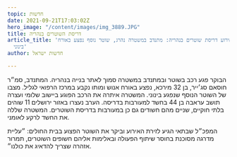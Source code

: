 ```yaml
---
topic: חדשות
date: 2021-09-21T17:03:02Z
hero_image: "/content/images/img_3889.JPG"
title: דריסת השוטרים בנהריה
article_title: 'אירוע דריסת שוטרים בנהריה: מתנדב במשטרה נהרג, שוטר נוסף נפצע באורח
  בינוני'
author: חדשות ישראל

---
```

הבוקר פגע רכב בשוטר ובמתנדב במשטרה סמוך לאתר בנייה בנהריה. המתנדב, סמ״ר חוסאם סג׳ייר, בן 32 מירכא, נפצע באורח אנוש ומותו נקבע במרכז הרפואי לגליל. מצבו של השוטר הנוסף שנפגע בינוני. המשטרה איתרה את הרכב הפוגע ביישוב שלומי ועצרה תושב עראבה בן 44 בחשד למעורבות בדריסה. הערב נעצרו באזור ירושלים 11 שוהים בלתי חוקיים, שניים מהם חשודים גם כן במעורבות בדריסת השוטרים. המשטרה שללה את החשד לרקע לאומני.

המפכ״ל שבתאי הגיע לזירת האירוע וביקר את השוטר הפצוע בבית החולים: ״עליית מדרגה מסוכנת בחוסר שיתוף הפעולה ובאלימות אליהם חשופים השוטרים, תמרור אזהרה שצריך להדאיג את כולנו״.
